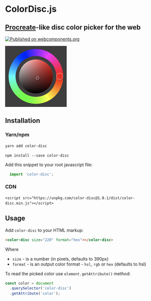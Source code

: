 # ColorDisc.js
## [Procreate](https://procreate.art/)-like disc color picker for the web

[![Published on webcomponents.org](https://img.shields.io/badge/webcomponents.org-published-blue.svg)](https://www.webcomponents.org/element/color-disc)

<p style="width: 240px; height: auto;">
  <img src="https://github.com/afternoon2/color-disc/blob/assets/color-disc.png?raw=true" alt="Color Disc Screen" />
</p>

## Installation

### Yarn/npm

`yarn add color-disc`

`npm install --save color-disc`

Add this snippet to your root javascript file:

```javascript
  import 'color-disc';
```

### CDN
`<script src="https://unpkg.com/color-disc@1.0.1/dist/color-disc.min.js"></script>`

## Usage

Add `color-disc` to your HTML markup:

```html
<color-disc size="220" format="hex"></color-disc>
```

Where

- `size` - is a number (in pixels, defaults to 390px)
- `format` - is an output color format - `hsl`, `rgb` or `hex` (defaults to hsl)

To read the picked color use `element.getAttribute()` method:

```javascript
const color = document
  .querySelector('color-disc')
  .getAttribute('color');
```